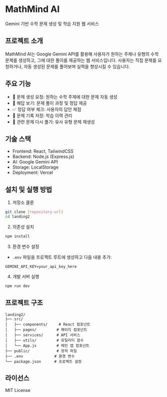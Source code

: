 # MathMind AI

Gemini 기반 수학 문제 생성 및 학습 지원 웹 서비스

## 프로젝트 소개

MathMind AI는 Google Gemini API를 활용해 사용자가 원하는 주제나 유형의 수학 문제를 생성하고, 그에 대한 풀이를 제공하는 웹 서비스입니다. 사용자는 직접 문제를 요청하거나, 자동 생성된 문제를 풀어보며 실력을 향상시킬 수 있습니다.

## 주요 기능

- 📘 문제 생성 요청: 원하는 수학 주제에 대한 문제 자동 생성
- 🧠 해답 보기: 문제 풀이 과정 및 정답 제공
- ✅ 정답 여부 체크: 사용자의 답안 채점
- 📂 문제 기록 저장: 학습 이력 관리
- 🔁 관련 문제 다시 풀기: 유사 유형 문제 재생성

## 기술 스택

- Frontend: React, TailwindCSS
- Backend: Node.js (Express.js)
- AI: Google Gemini API
- Storage: LocalStorage
- Deployment: Vercel

## 설치 및 실행 방법

1. 저장소 클론
```bash
git clone [repository-url]
cd landing2
```

2. 의존성 설치
```bash
npm install
```

3. 환경 변수 설정
- `.env` 파일을 프로젝트 루트에 생성하고 다음 내용 추가:
```
GEMINI_API_KEY=your_api_key_here
```

4. 개발 서버 실행
```bash
npm run dev
```

## 프로젝트 구조

```
landing2/
├── src/
│   ├── components/     # React 컴포넌트
│   ├── pages/         # 페이지 컴포넌트
│   ├── services/      # API 서비스
│   ├── utils/         # 유틸리티 함수
│   └── App.js         # 메인 앱 컴포넌트
├── public/            # 정적 파일
├── .env              # 환경 변수
└── package.json      # 프로젝트 설정
```

## 라이선스

MIT License 